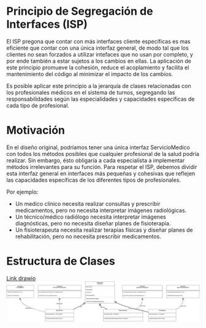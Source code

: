 # Principio de Segregación de Interfaces (ISP) 
El ISP pregona que contar con más interfaces cliente específicas es mas eficiente que contar con una única interfaz general, de modo tal que los clientes no sean forzados a utilizar intefaces que no usan por completo, y por ende también a estar sujetos a los cambios en ellas. La aplicación de este principio promueve la cohesión, reduce el acoplamiento y facilita el mantenimiento del código al minimizar el impacto de los cambios.

Es posible aplicar este principio a la jerarquía de clases relacionadas con los profesionales médicos en el sistema de turnos, segregando las responsabilidades según las especialidades y capacidades específicas de cada tipo de profesional.
 
# Motivación 

En el diseño original, podríamos tener una única interfaz ServicioMedico con todos los métodos posibles que cualquier profesional de la salud podría realizar. Sin embargo, ésto obligaría a cada especialista a implementar métodos irrelevantes para su función. Para respetar el ISP, debemos dividir esta interfaz general en interfaces más pequeñas y cohesivas que reflejen las capacidades específicas de los diferentes tipos de profesionales.

Por ejemplo:
+ Un medico clínico necesita realizar consultas y prescribir medicamentos, pero no necesita interpretar imágenes radiológicas.
+ Un técnico/médico radiólogo necesita interpretar imágenes diagnósticas, pero no necesita diseñar planes de fisioterapia.
+ Un fisioterapeuta necesita realizar terapias físicas y diseñar planes de rehabilitación, pero no necesita prescribir medicamentos.
  
# Estructura de Clases 

[Link drawio](https://drive.google.com/file/d/1bpLAHIN75-rAq2f_ZS1Fsg5ckWt631E_/view?usp=sharing)
![Ejemplo ISP](imagenes/021_Parcial_1_SOLID_ISP.jpg)

